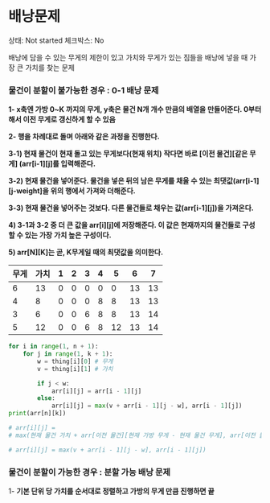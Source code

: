 # 배낭문제

상태: Not started
체크박스: No

배낭에 담을 수 있는 무게의 제한이 있고 가치와 무게가 있는 짐들을 배낭에 넣을 때 가장 큰 가치를 찾는 문제

### 물건이 분할이 불가능한 경우 : 0-1 배낭 문제

**1- x축엔 가방 0~K 까지의 무게, y축은 물건 N개 개수 만큼의 배열을 만들어준다. 0부터 해서 이전 무게로 갱신하게 할 수 있음**

**2- 행을 차례대로 돌며 아래와 같은 과정을 진행한다.**

**3-1) 현재 물건이 현재 돌고 있는 무게보다(현재 위치) 작다면 바로 [이전 물건][같은 무게] (arr[i-1][j]를 입력해준다.**

**3-2) 현재 물건을 넣어준다. 물건을 넣은 뒤의 남은 무게를 채울 수 있는 최댓값(arr[i-1][j-weight]을 위의 행에서 가져와 더해준다.**

**3-3) 현재 물건을 넣어주는 것보다. 다른 물건들로 채우는 값(arr[i-1][j])을 가져온다.**

**4) 3-1과 3-2 중 더 큰 값을 arr[i][j]에 저장해준다. 이 값은 현재까지의 물건들로 구성할 수 있는 가장 가치 높은 구성이다.**

**5) arr[N][K]는 곧, K무게일 때의 최댓값을 의미한다.**

| 무게 | 가치 | 1 | 2 | 3 | 4 | 5 | 6 | 7 |
| --- | --- | --- | --- | --- | --- | --- | --- | --- |
| 6 | 13 | 0 | 0 | 0 | 0 | 0 | 13 | 13 |
| 4 | 8 | 0 | 0 | 0 | 8 | 8 | 13 | 13 |
| 3 | 6 | 0 | 0 | 6 | 8 | 8 | 13 | 14 |
| 5 | 12 | 0 | 0 | 6 | 8 | 12 | 13 | 14 |

```python
for i in range(1, n + 1):
    for j in range(1, k + 1):
        w = thing[i][0] # 무게
        v = thing[i][1] # 가치

        if j < w:
            arr[i][j] = arr[i - 1][j]
        else:
            arr[i][j] = max(v + arr[i - 1][j - w], arr[i - 1][j])
print(arr[n][k])

# arr[i][j] = 
# max(현재 물건 가치 + arr[이전 물건][현재 가방 무게 - 현재 물건 무게], arr[이전 물건][현재 가방 무게])

# arr[i][j] = max(v + arr[i - 1][j - w], arr[i - 1][j])
```

### 물건이 분할이 가능한 경우 : 분할 가능 배낭 문제

1- **기본 단위 당 가치를 순서대로 정렬하고 가방의 무게 만큼 진행하면 끝**